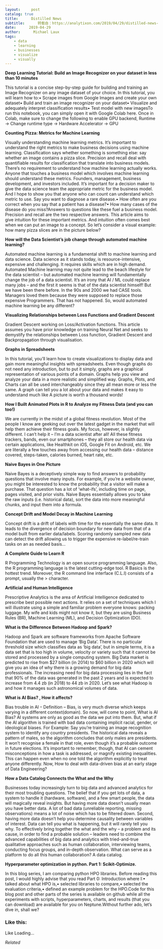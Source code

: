 ```yaml
---
layout:     post
catalog: true
title:      Distilled News
subtitle:      转载自：https://analytixon.com/2019/04/29/distilled-news-1050/
date:      2019-04-29
author:      Michael Laux
tags:
    - data
    - learning
    - businesses
    - visualize
    - visually
---
```


**Deep Learning Tutorial: Build an Image Recognizer on your dataset in less than 10 minutes**

This tutorial is a concise step-by-step guide for building and training an Image Recognizer on any image dataset of your choice. In this tutorial, you will learn how to:• Scrape images from Google Images and create your own dataset• Build and train an image recognizer on your dataset• Visualize and adequately interpret classification results• Test model with new imagesTo run this notebook, you can simply open it with Google Colab here. Once in Colab, make sure to change the following to enable GPU backend, Runtime -> Change runtime type -> Hardware Accelerator -> GPU

**Counting Pizza: Metrics for Machine Learning**

Visually understanding machine learning metrics. It’s important to understand the right metrics to make business decisions using machine learning. Classification says whether something is something else: say whether an image contains a pizza slice. Precision and recall deal with quantifiable results for classification that translate into business models. There’s no requirement to understand how machine learning actually works. Anyone that touches a business model which involves machine learning should understand these metrics. Founders, management, business development, and investors included. It’s important for a decision maker to give the data science team the appropriate metric for the business model. And I hope to show you that anyone who can count can understand which metric to use. Say you want to diagnose a rare disease.• How often are you correct when you say that a patient has a disease?• How many cases of the disease do you miss?Answers to questions like these fuel a business model. Precision and recall are the two respective answers. This article aims to give intuition for these important metrics. And intuition often comes best when we can put an image to a concept. So let’s consider a visual example: how many pizza slices are in the picture below?

**How will the Data Scientist’s job change through automated machine learning?**

Automated machine learning is a fundamental shift to machine learning and data science. Data science as it stands today, is resource-intensive, expensive and challenging. It requires skills which are in high demand. Automated Machine learning may not quite lead to the beach lifestyle for the data scientist – but automated machine learning will fundamentally change the job of a data scientist. It’s an irony that AI / ML could replace many jobs – and the first it seems is that of the data scientist himself! But we have been there before. In the 90s and 2000 we had CASE tools. Managers loved them because they were supposed to replace those expensive Programmers. That has not happened. So, would automated machine learning be any different?

**Visualizing Relationships between Loss Functions and Gradient Descent**

Gradient Descent working on Loss/Activation functions. This article assumes you have prior knowledge on training Neural Net and seeks to demystify the relationships between Loss function, Gradient Descent and Backpropagation through visualisation.

**Graphs in Spreadsheets**

In this tutorial, you’ll learn how to create visualizations to display data and gain more meaningful insights with spreadsheets. Even though graphs do not need any introduction, but to put it simply, graphs are a graphical representation of various points of a domain. Graphs help you view and analyze your data in a more realistic and simplified way. Graphs, Plots, and Charts can all be used interchangeably since they all mean more or less the same. A graph can tell you a lot about your data and makes it easy to understand much like A picture is worth a thousand words!

**How I Built Animated Plots in R to Analyze my Fitness Data (and you can too!)**

We are currently in the midst of a global fitness revolution. Most of the people I know are geeking out over the latest gadget in the market that will help them achieve their fitness goals. My focus, however, is slightly different. I can’t help it – I’m a data scientist after all! All these fitness trackers, bands, even our smartphones – they all store our health data via certain applications, like Healthkit on iOS, Google Fit on Android, etc. We are literally a few touches away from accessing our health data – distance covered, steps-taken, calories burned, heart rate, etc.

**Naive Bayes in One Picture**

Naive Bayes is a deceptively simple way to find answers to probability questions that involve many inputs. For example, if you’re a website owner, you might be interested to know the probability that a visitor will make a purchase. That question has a lot of ‘what-ifs’, including time on page, pages visited, and prior visits. Naive Bayes essentially allows you to take the raw inputs (i.e. historical data), sort the data into more meaningful chunks, and input them into a formula.

**Concept Drift and Model Decay in Machine Learning**

Concept drift is a drift of labels with time for the essentially the same data. It leads to the divergence of decision boundary for new data from that of a model built from earlier data/labels. Scoring randomly sampled new data can detect the drift allowing us to trigger the expensive re-label/re-train tasks on an as needed basis…

**A Complete Guide to Learn R**

R Programming Technology is an open source programming language. Also, the R programming language is the latest cutting-edge tool. R Basics is the hottest trend. Moreover, the R command line interface (C.L.I) consists of a prompt, usually the > character.

**Artificial and Human Intelligence**

Prescriptive Analytics is the area of Artificial Intelligence dedicated to prescribe best possible next actions. It relies on a set of techniques which I will illustrate using a simple and familiar problem everyone knows: packing luggage. My wife and kids might not know it, but they are using Business Rules (BR), Machine Learning (ML), and Decision Optimization (DO).

**What is the Difference Between Hadoop and Spark?**

Hadoop and Spark are software frameworks from Apache Software Foundation that are used to manage ‘Big Data’. There is no particular threshold size which classifies data as ‘big data’, but in simple terms, it is a data set that is too high in volume, velocity or variety such that it cannot be stored and processed by a single computing system. Big Data market is predicted to rise from $27 billion (in 2014) to $60 billion in 2020 which will give you an idea of why there is a growing demand for big data professionals. The increasing need for big data processing lies in the fact that 90% of the data was generated in the past 2 years and is expected to increase from 4.4 zb (in 2018) to 44 zb in 2020. Let’s see what Hadoop is and how it manages such astronomical volumes of data.

**What is AI Bias? , How it affects?**

Bias trouble in AI – Definition – Bias, is very much diverse which keeps varying in a different context(domain). So now, will come to point, What is AI Bias? AI systems are only as good as the data we put into them. But, what if the AI algorithm is trained with bad data containing implicit racial, gender, or ideological biases. For Example: Say you’re training an image recognition system to identify any country presidents. The historical data reveals a pattern of males, so the algorithm concludes that only males are presidents. It won’t recognise a female in that role, even though it’s a probable outcome in future elections. It’s important to remember, though, that AI can cement misconceptions in how a task is addressed, or magnify existing inequalities. This can happen even when no one told the algorithm explicitly to treat anyone differently. Now, How to deal with data-driven bias at an early stage of Data Engineering?

**How a Data Catalog Connects the What and the Why**

Businesses today increasingly turn to big data and advanced analytics for their most troubling questions. The belief that if you get lots of data, a system to handle it (hardware, software), and a few smart people, the data will magically reveal insights. But having more data doesn’t usually mean you have better data. A lot of bad data (unreliable reporting, missing observations) means a lot of noise which has to be filtered down. Second, having more data doesn’t help you determine causality between variables of interest. Data can tell you what is happening, but it will rarely tell you why. To effectively bring together the what and the why – a problem and its cause, in order to find a probable solution – leaders need to combine the advanced capabilities of big data and analytics with tried-and-true qualitative approaches such as human collaboration, interviewing teams, conducting focus groups, and in-depth observation. What can serve as a platform to do all this human collaboration? A data catalog.

**Hyperparameter optimization in python. Part 1: Scikit-Optimize.**

In this blog series, I am comparing python HPO libraries. Before reading this post, I would highly advise that you read Part 0: Introduction where I:• talked about what HPO is,• selected libraries to compare,• selected the evaluation criteria,• defined an example problem for the HPO.Code for this blog post and other parts of the series is available on github while all the experiments with scripts, hyperparameters, charts, and results (that you can download) are available for you on Neptune.Without further ado, let’s dive in, shall we?





### Like this:

Like Loading...


*Related*

